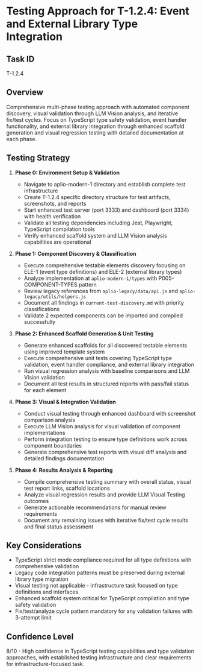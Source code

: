 # Testing Approach for T-1.2.4: Event and External Library Type Integration

## Task ID
T-1.2.4

## Overview
Comprehensive multi-phase testing approach with automated component discovery, visual validation through LLM Vision analysis, and iterative fix/test cycles. Focus on TypeScript type safety validation, event handler functionality, and external library integration through enhanced scaffold generation and visual regression testing with detailed documentation at each phase.

## Testing Strategy

1. **Phase 0: Environment Setup & Validation**
   - Navigate to aplio-modern-1 directory and establish complete test infrastructure 
   - Create T-1.2.4 specific directory structure for test artifacts, screenshots, and reports
   - Start enhanced test server (port 3333) and dashboard (port 3334) with health verification
   - Validate all testing dependencies including Jest, Playwright, TypeScript compilation tools
   - Verify enhanced scaffold system and LLM Vision analysis capabilities are operational

2. **Phase 1: Component Discovery & Classification** 
   - Execute comprehensive testable elements discovery focusing on ELE-1 (event type definitions) and ELE-2 (external library types)
   - Analyze implementation at `aplio-modern-1/types` with P005-COMPONENT-TYPES pattern
   - Review legacy references from `aplio-legacy/data/api.js` and `aplio-legacy/utils/helpers.js`
   - Document all findings in `current-test-discovery.md` with priority classifications
   - Validate 2 expected components can be imported and compiled successfully

3. **Phase 2: Enhanced Scaffold Generation & Unit Testing**
   - Generate enhanced scaffolds for all discovered testable elements using improved template system
   - Execute comprehensive unit tests covering TypeScript type validation, event handler compliance, and external library integration
   - Run visual regression analysis with baseline comparisons and LLM Vision validation
   - Document all test results in structured reports with pass/fail status for each element

4. **Phase 3: Visual & Integration Validation**
   - Conduct visual testing through enhanced dashboard with screenshot comparison analysis
   - Execute LLM Vision analysis for visual validation of component implementations
   - Perform integration testing to ensure type definitions work across component boundaries
   - Generate comprehensive test reports with visual diff analysis and detailed findings documentation

5. **Phase 4: Results Analysis & Reporting**
   - Compile comprehensive testing summary with overall status, visual test report links, scaffold locations
   - Analyze visual regression results and provide LLM Visual Testing outcomes
   - Generate actionable recommendations for manual review requirements
   - Document any remaining issues with iterative fix/test cycle results and final status assessment

## Key Considerations

- TypeScript strict mode compliance required for all type definitions with comprehensive validation
- Legacy code integration patterns must be preserved during external library type migration  
- Visual testing not applicable - infrastructure task focused on type definitions and interfaces
- Enhanced scaffold system critical for TypeScript compilation and type safety validation
- Fix/test/analyze cycle pattern mandatory for any validation failures with 3-attempt limit

## Confidence Level
8/10 - High confidence in TypeScript testing capabilities and type validation approaches, with established testing infrastructure and clear requirements for infrastructure-focused task.
